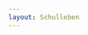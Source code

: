 ```yaml
---
layout: Schulleben
---
```


<script type="text/javascript">
    ajaxload('Schulleben', 'Aktuelles');
</script>
